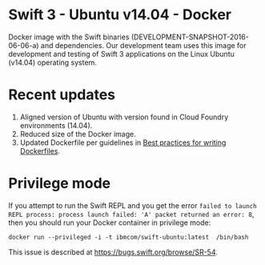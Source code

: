 # Swift 3 - Ubuntu v14.04 - Docker

Docker image with the Swift binaries (DEVELOPMENT-SNAPSHOT-2016-06-06-a) and dependencies. Our development team uses this image for development and testing of Swift 3 applications on the Linux Ubuntu (v14.04) operating system.

# Recent updates
1. Aligned version of Ubuntu with version found in Cloud Foundry environments (14.04).
2. Reduced size of the Docker image.
3. Updated Dockerfile per guidelines in [Best practices for writing Dockerfiles](https://docs.docker.com/engine/userguide/eng-image/dockerfile_best-practices/).

# Privilege mode
If you attempt to run the Swift REPL and you get the error `failed to launch REPL process: process launch failed: 'A' packet returned an error: 8`, then you should run your Docker container in privilege mode:

```
docker run --privileged -i -t ibmcom/swift-ubuntu:latest  /bin/bash
```

This issue is described at https://bugs.swift.org/browse/SR-54.
